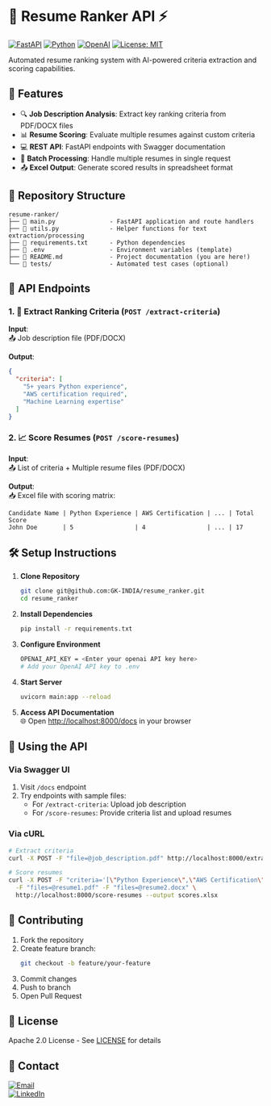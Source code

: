 
# 📁 Resume Ranker API ⚡

[![FastAPI](https://img.shields.io/badge/FastAPI-009688?style=for-the-badge&logo=fastapi&logoColor=white)](https://fastapi.tiangolo.com/)
[![Python](https://img.shields.io/badge/Python-3.9%2B-3776AB?style=for-the-badge&logo=python&logoColor=white)](https://www.python.org/)
[![OpenAI](https://img.shields.io/badge/OpenAI-412991?style=for-the-badge&logo=openai&logoColor=white)](https://openai.com/)
[![License: MIT](https://img.shields.io/badge/License-MIT-yellow.svg?style=for-the-badge)](https://opensource.org/licenses/MIT)

Automated resume ranking system with AI-powered criteria extraction and scoring capabilities.

## 🚀 Features

- 🔍 **Job Description Analysis**: Extract key ranking criteria from PDF/DOCX files
- 📊 **Resume Scoring**: Evaluate multiple resumes against custom criteria
- 💻 **REST API**: FastAPI endpoints with Swagger documentation
- 📁 **Batch Processing**: Handle multiple resumes in single request
- 📤 **Excel Output**: Generate scored results in spreadsheet format

## 📂 Repository Structure

```
resume-ranker/
├── 📄 main.py               - FastAPI application and route handlers
├── 📄 utils.py              - Helper functions for text extraction/processing
├── 📄 requirements.txt      - Python dependencies
├── 📄 .env                  - Environment variables (template)
├── 📄 README.md             - Project documentation (you are here!)
└── 📁 tests/                - Automated test cases (optional)

```

## 🔌 API Endpoints

### 1. 🧠 Extract Ranking Criteria (`POST /extract-criteria`)

**Input**:  
📤 Job description file (PDF/DOCX)

**Output**:  
```json
{
  "criteria": [
    "5+ years Python experience",
    "AWS certification required",
    "Machine Learning expertise"
  ]
}
```

### 2. 📈 Score Resumes (`POST /score-resumes`)

**Input**:  
📤 List of criteria + Multiple resume files (PDF/DOCX)

**Output**:  
📥 Excel file with scoring matrix:
```
Candidate Name | Python Experience | AWS Certification | ... | Total Score
John Doe       | 5                 | 4                 | ... | 17
```

## 🛠️ Setup Instructions

1. **Clone Repository**
   ```bash
   git clone git@github.com:GK-INDIA/resume_ranker.git
   cd resume_ranker
   ```

2. **Install Dependencies**
   ```bash
   pip install -r requirements.txt
   ```

3. **Configure Environment**
   ```bash
   OPENAI_API_KEY = <Enter your openai API key here>
   # Add your OpenAI API key to .env
   ```

4. **Start Server**
   ```bash
   uvicorn main:app --reload
   ```

5. **Access API Documentation**  
   🌐 Open [http://localhost:8000/docs](http://localhost:8000/docs) in your browser

## 🧪 Using the API

### Via Swagger UI
1. Visit `/docs` endpoint
2. Try endpoints with sample files:
   - For `/extract-criteria`: Upload job description
   - For `/score-resumes`: Provide criteria list and upload resumes

### Via cURL
```bash
# Extract criteria
curl -X POST -F "file=@job_description.pdf" http://localhost:8000/extract-criteria

# Score resumes
curl -X POST -F "criteria='[\"Python Experience\",\"AWS Certification\"]'" \
  -F "files=@resume1.pdf" -F "files=@resume2.docx" \
  http://localhost:8000/score-resumes --output scores.xlsx
```

## 🤝 Contributing

1. Fork the repository
2. Create feature branch:
   ```bash
   git checkout -b feature/your-feature
   ```
3. Commit changes
4. Push to branch
5. Open Pull Request

## 📄 License

Apache 2.0 License - See [LICENSE](LICENSE) for details

## 📧 Contact

[![Email](https://img.shields.io/badge/Contact-Email%20Me-blue?style=for-the-badge&logo=minutemailer)](mailto:gyanprakashkonhar18@kgpian.iitkgp.ac.in)  
[![LinkedIn](https://img.shields.io/badge/Connect-LinkedIn-0077B5?style=for-the-badge&logo=linkedin)](https://www.linkedin.com/in/gyan-prakash-konhar-641678191/)
```
